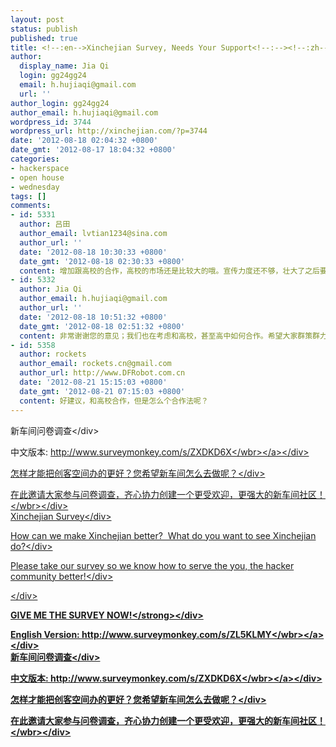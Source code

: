 ```yaml
---
layout: post
status: publish
published: true
title: <!--:en-->Xinchejian Survey, Needs Your Support<!--:--><!--:zh-->新车间问卷调查，需要您的支持<!--:-->
author:
  display_name: Jia Qi
  login: gg24gg24
  email: h.hujiaqi@gmail.com
  url: ''
author_login: gg24gg24
author_email: h.hujiaqi@gmail.com
wordpress_id: 3744
wordpress_url: http://xinchejian.com/?p=3744
date: '2012-08-18 02:04:32 +0800'
date_gmt: '2012-08-17 18:04:32 +0800'
categories:
- hackerspace
- open house
- wednesday
tags: []
comments:
- id: 5331
  author: 吕田
  author_email: lvtian1234@sina.com
  author_url: ''
  date: '2012-08-18 10:30:33 +0800'
  date_gmt: '2012-08-18 02:30:33 +0800'
  content: 增加跟高校的合作，高校的市场还是比较大的哦。宣传力度还不够，壮大了之后要多设几个点，全上海就一个，太少了啊！
- id: 5332
  author: Jia Qi
  author_email: h.hujiaqi@gmail.com
  author_url: ''
  date: '2012-08-18 10:51:32 +0800'
  date_gmt: '2012-08-18 02:51:32 +0800'
  content: 非常谢谢您的意见；我们也在考虑和高校，甚至高中如何合作。希望大家群策群力，让创客空间的理念被更多人了解。
- id: 5358
  author: rockets
  author_email: rockets.cn@gmail.com
  author_url: http://www.DFRobot.com.cn
  date: '2012-08-21 15:15:03 +0800'
  date_gmt: '2012-08-21 07:15:03 +0800'
  content: 好建议，和高校合作，但是怎么个合作法呢？
---
```

<p><!--:en-->
<div>
<div>新车间问卷调查<&#47;div></p>
<div>中文版本:&nbsp;<a href="http:&#47;&#47;xinchejian.us5.list-manage.com&#47;track&#47;click?u=98ab15cb868dfa090df3d6f81&amp;id=7aaf1cf8b6&amp;e=d41eb7a33d" target="_blank">http:&#47;&#47;www.surveymonkey.<wbr>com&#47;s&#47;ZXDKD6X<&#47;wbr><&#47;a><&#47;div></p>
<div>
怎样才能把创客空间办的更好？您希望新车间怎么去做呢？<&#47;div></p>
<div>在此邀请大家参与问卷调查，齐心协力创建一个更受欢迎，<wbr>更强大的新车间社区！<&#47;wbr><&#47;div><br />
Xinchejian Survey<&#47;div></p>
<div>How can we make Xinchejian better? &nbsp;What do you want to see Xinchejian do?<&#47;div></p>
<div>Please take our survey so we know how to serve the you, the hacker community better!<&#47;div></p>
<div><&#47;div></p>
<div><strong>GIVE ME THE SURVEY NOW!<&#47;strong><&#47;div></p>
<div>English Version:&nbsp;<a href="http:&#47;&#47;xinchejian.us5.list-manage1.com&#47;track&#47;click?u=98ab15cb868dfa090df3d6f81&amp;id=1c061a05ed&amp;e=d41eb7a33d" target="_blank">http:&#47;&#47;www.surveymonkey.com&#47;s&#47;<wbr>ZL5KLMY<&#47;wbr><&#47;a><&#47;div><!--:--><!--:zh-->
<div>新车间问卷调查<&#47;div></p>
<div>中文版本:&nbsp;<a href="http:&#47;&#47;xinchejian.us5.list-manage.com&#47;track&#47;click?u=98ab15cb868dfa090df3d6f81&amp;id=7aaf1cf8b6&amp;e=d41eb7a33d" target="_blank">http:&#47;&#47;www.surveymonkey.<wbr>com&#47;s&#47;ZXDKD6X<&#47;wbr><&#47;a><&#47;div></p>
<div>
怎样才能把创客空间办的更好？您希望新车间怎么去做呢？<&#47;div></p>
<div>在此邀请大家参与问卷调查，齐心协力创建一个更受欢迎，<wbr>更强大的新车间社区！<&#47;wbr><&#47;div><!--:--></p>
